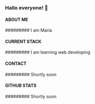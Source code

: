### Hallo everyone! 👋

#### ABOUT ME

#########  I am María


#### CURRENT STACK

######### I am learning web developing


#### CONTACT

######### Shortly soon


#### GITHUB STATS

######### Shortly soon

<!--
**Maria-VBV/Maria-VBV** is a ✨ _special_ ✨ repository because its `README.md` (this file) appears on your GitHub profile.
-->

